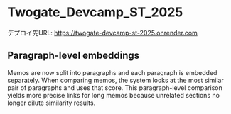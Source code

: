 # Twogate_Devcamp_ST_2025

デプロイ先URL:
https://twogate-devcamp-st-2025.onrender.com

## Paragraph-level embeddings

Memos are now split into paragraphs and each paragraph is embedded separately.
When comparing memos, the system looks at the most similar pair of paragraphs
and uses that score. This paragraph-level comparison yields more precise links
for long memos because unrelated sections no longer dilute similarity results.
